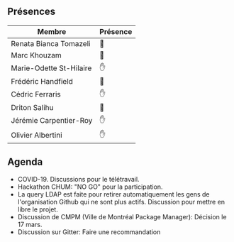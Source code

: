 ## Présences
<!---
Présent: &#x270B;
Absent: &#x1F464;
-->
Membre|Présence
-------|--------
Renata Bianca Tomazeli |  &#x1F464;
Marc Khouzam | &#x1F464;
Marie-Odette St-Hilaire | &#x270B;
Frédéric Handfield | &#x1F464;
Cédric Ferraris | &#x270B;
Driton Salihu | &#x1F464;
Jérémie Carpentier-Roy | &#x270B;
Olivier Albertini | &#x270B;

## Agenda

- COVID-19. Discussions pour le télétravail.
- Hackathon CHUM: "NO GO" pour la participation.
- La query LDAP est faite pour retirer automatiquement les gens de l'organisation Github qui ne sont plus actifs. Discussion pour mettre en libre le projet.
- Discussion de CMPM (Ville de Montréal Package Manager): Décision le 17 mars.
- Discussion sur Gitter: Faire une recommandation
